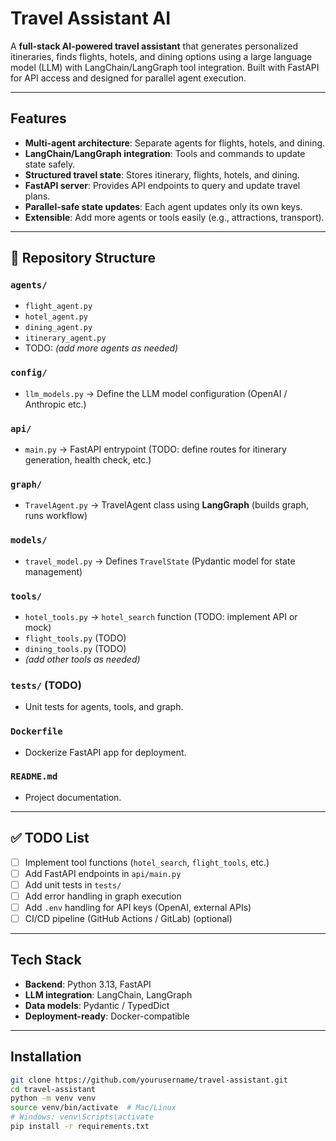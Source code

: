 # Travel Assistant AI

A **full-stack AI-powered travel assistant** that generates personalized itineraries, finds flights, hotels, and dining options using a large language model (LLM) with LangChain/LangGraph tool integration. Built with FastAPI for API access and designed for parallel agent execution.  

---

## Features

- **Multi-agent architecture**: Separate agents for flights, hotels, and dining.  
- **LangChain/LangGraph integration**: Tools and commands to update state safely.  
- **Structured travel state**: Stores itinerary, flights, hotels, and dining.  
- **FastAPI server**: Provides API endpoints to query and update travel plans.  
- **Parallel-safe state updates**: Each agent updates only its own keys.  
- **Extensible**: Add more agents or tools easily (e.g., attractions, transport).  


---

## 📂 Repository Structure

### `agents/`
- `flight_agent.py`  
- `hotel_agent.py` 
- `dining_agent.py` 
- `itinerary_agent.py` 
- TODO: _(add more agents as needed)_

### `config/`
- `llm_models.py` → Define the LLM model configuration (OpenAI / Anthropic etc.)

### `api/`
- `main.py` → FastAPI entrypoint (TODO: define routes for itinerary generation, health check, etc.)

### `graph/`
- `TravelAgent.py` → TravelAgent class using **LangGraph** (builds graph, runs workflow)

### `models/`
- `travel_model.py` → Defines `TravelState` (Pydantic model for state management)

### `tools/`
- `hotel_tools.py` → `hotel_search` function (TODO: implement API or mock)  
- `flight_tools.py` (TODO)  
- `dining_tools.py` (TODO)  
- _(add other tools as needed)_

### `tests/` (TODO)
- Unit tests for agents, tools, and graph.

### `Dockerfile` 
- Dockerize FastAPI app for deployment.

### `README.md`
- Project documentation.

---

## ✅ TODO List

- [ ] Implement tool functions (`hotel_search`, `flight_tools`, etc.)  
- [ ] Add FastAPI endpoints in `api/main.py`  
- [ ] Add unit tests in `tests/`  
- [ ] Add error handling in graph execution  
- [ ] Add `.env` handling for API keys (OpenAI, external APIs)  
- [ ] CI/CD pipeline (GitHub Actions / GitLab) (optional)  

---



## Tech Stack

- **Backend**: Python 3.13, FastAPI  
- **LLM integration**: LangChain, LangGraph  
- **Data models**: Pydantic / TypedDict  
- **Deployment-ready**: Docker-compatible  

---

## Installation

```bash
git clone https://github.com/yourusername/travel-assistant.git
cd travel-assistant
python -m venv venv
source venv/bin/activate  # Mac/Linux
# Windows: venv\Scripts\activate
pip install -r requirements.txt
